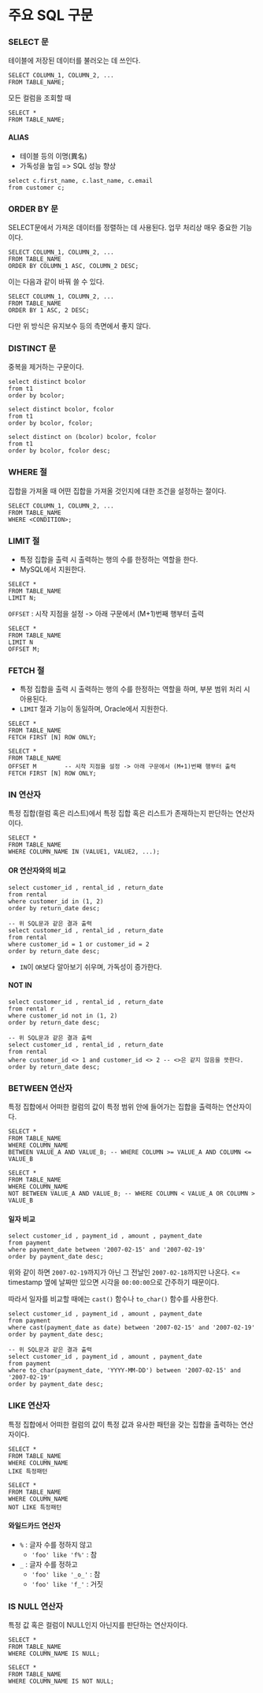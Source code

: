 # 주요 SQL 구문

### SELECT 문

테이블에 저장된 데이터를 불러오는 데 쓰인다.

```mysql
SELECT COLUMN_1, COLUMN_2, ...
FROM TABLE_NAME;
```

모든 컬럼을 조회할 때

```mysql
SELECT *
FROM TABLE_NAME;
```

#### ALIAS

- 테이블 등의 이명(異名)
- 가독성을 높임 => SQL 성능 향상

```mysql
select c.first_name, c.last_name, c.email
from customer c;
```

### ORDER BY 문

SELECT문에서 가져온 데이터를 정렬하는 데 사용된다. 업무 처리상 매우 중요한 기능이다.

```mysql
SELECT COLUMN_1, COLUMN_2, ...
FROM TABLE_NAME
ORDER BY COLUMN_1 ASC, COLUMN_2 DESC;
```

이는 다음과 같이 바꿔 쓸 수 있다.

```mysql
SELECT COLUMN_1, COLUMN_2, ...
FROM TABLE_NAME
ORDER BY 1 ASC, 2 DESC;
```

다만 위 방식은 유지보수 등의 측면에서 좋지 않다.

### DISTINCT 문

중복을 제거하는 구문이다.

```mysql
select distinct bcolor
from t1
order by bcolor;

select distinct bcolor, fcolor 
from t1
order by bcolor, fcolor;

select distinct on (bcolor) bcolor, fcolor 
from t1
order by bcolor, fcolor desc;
```

### WHERE 절

집합을 가져올 때 어떤 집합을 가져올 것인지에 대한 조건을 설정하는 절이다.

```mysql
SELECT COLUMN_1, COLUMN_2, ...
FROM TABLE_NAME
WHERE <CONDITION>;
```

### LIMIT 절

- 특정 집합을 출력 시 출력하는 행의 수를 한정하는 역할을 한다.
- MySQL에서 지원한다.

```mysql
SELECT *
FROM TABLE_NAME
LIMIT N;
```

`OFFSET` : 시작 지점을 설정 -> 아래 구문에서 (M+1)번째 행부터 출력

```mysql
SELECT *
FROM TABLE_NAME
LIMIT N
OFFSET M;
```

### FETCH 절

- 특정 집합을 출력 시 출력하는 행의 수를 한정하는 역할을 하며, 부분 범위 처리 시 아용된다.
- `LIMIT` 절과 기능이 동일하며, Oracle에서 지원한다.

```mysql
SELECT *
FROM TABLE_NAME
FETCH FIRST [N] ROW ONLY;

SELECT *
FROM TABLE_NAME
OFFSET M		-- 시작 지점을 설정 -> 아래 구문에서 (M+1)번째 행부터 출력
FETCH FIRST [N] ROW ONLY;
```

### IN 연산자

특정 집합(컬럼 혹은 리스트)에서 특정 집합 혹은 리스트가 존재하는지 판단하는 연산자이다.

```mysql
SELECT *
FROM TABLE_NAME
WHERE COLUMN_NAME IN (VALUE1, VALUE2, ...);
```

#### OR 연산자와의 비교

```mysql
select customer_id , rental_id , return_date 
from rental
where customer_id in (1, 2)
order by return_date desc;

-- 위 SQL문과 같은 결과 출력
select customer_id , rental_id , return_date 
from rental
where customer_id = 1 or customer_id = 2
order by return_date desc;
```

- `IN`이 `OR`보다 알아보기 쉬우며, 가독성이 증가한다.

#### NOT IN

```mysql
select customer_id , rental_id , return_date 
from rental r
where customer_id not in (1, 2)
order by return_date desc;

-- 위 SQL문과 같은 결과 출력
select customer_id , rental_id , return_date 
from rental
where customer_id <> 1 and customer_id <> 2	-- <>은 같지 않음을 뜻한다.
order by return_date desc;
```

### BETWEEN 연산자

특정 집합에서 어떠한 컬럼의 값이 특정 범위 안에 들어가는 집합을 출력하는 연산자이다.

```mysql
SELECT *
FROM TABLE_NAME
WHERE COLUMN_NAME
BETWEEN VALUE_A AND VALUE_B; -- WHERE COLUMN >= VALUE_A AND COLUMN <= VALUE_B

SELECT *
FROM TABLE_NAME
WHERE COLUMN_NAME
NOT BETWEEN VALUE_A AND VALUE_B; -- WHERE COLUMN < VALUE_A OR COLUMN > VALUE_B
```

#### 일자 비교

```mysql
select customer_id , payment_id , amount , payment_date 
from payment
where payment_date between '2007-02-15' and '2007-02-19'
order by payment_date desc;
```

위와 같이 하면 `2007-02-19`까지가 아닌 그 전날인  `2007-02-18`까지만 나온다.
<= timestamp 옆에 날짜만 있으면 시각을 `00:00:00`으로 간주하기 때문이다.

따라서 일자를 비교할 때에는 `cast()` 함수나 `to_char()` 함수를 사용한다.

```mysql
select customer_id , payment_id , amount , payment_date 
from payment
where cast(payment_date as date) between '2007-02-15' and '2007-02-19'
order by payment_date desc;

-- 위 SQL문과 같은 결과 출력
select customer_id , payment_id , amount , payment_date 
from payment
where to_char(payment_date, 'YYYY-MM-DD') between '2007-02-15' and '2007-02-19'
order by payment_date desc;
```

### LIKE 연산자

특정 집합에서 어떠한 컬럼의 값이 특정 값과 유사한 패턴을 갖는 집합을 출력하는 연산자이다.

```mysql
SELECT *
FROM TABLE_NAME
WHERE COLUMN_NAME
LIKE 특정패턴

SELECT *
FROM TABLE_NAME
WHERE COLUMN_NAME
NOT LIKE 특정패턴
```

#### 와일드카드 연산자

- `%` : 글자 수를 정하지 않고 
  - `'foo' like 'f%'` : 참
- `_` : 글자 수를 정하고 
  - `'foo' like '_o_'` : 참
  - `'foo' like 'f_'` : 거짓

### IS NULL 연산자

특정 값 혹은 컬럼이 NULL인지 아닌지를 판단하는 연산자이다.

```mysql
SELECT *
FROM TABLE_NAME
WHERE COLUMN_NAME IS NULL;

SELECT *
FROM TABLE_NAME
WHERE COLUMN_NAME IS NOT NULL;
```

